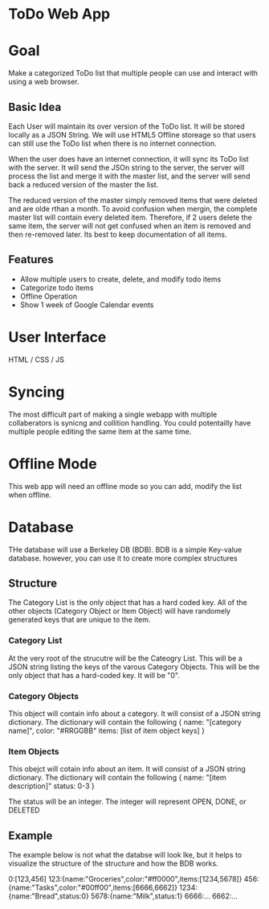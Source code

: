 ToDo Web App
============

# Goal
Make a categorized ToDo list that multiple people can use and interact with using a web browser.

## Basic Idea
Each User will maintain its over version of the ToDo list.  It will be stored locally as a JSON String.  We will use HTML5 Offline storeage so that users can still use the ToDo list when there is no internet connection.

When the user does have an internet connection, it will sync its ToDo list with the server.  It will send the JSOn string to the server, the server will process the list and merge it with the master list, and the server will send back a reduced version of the master the list.

The reduced version of the master simply removed items that were deleted and are olde rthan a month.  To avoid confusion when mergin, the complete master list will contain every deleted item.  Therefore, if 2 users delete the same item, the server will not get confused when an item is removed and then re-removed later.  Its best to keep documentation of all items.  

## Features
* Allow multiple users to create, delete, and modify todo items
* Categorize todo items
* Offline Operation
* Show 1 week of Google Calendar events

# User Interface
HTML / CSS / JS

# Syncing 
The most difficult part of making a single webapp with multiple collaberators is synicng and collition handling.  You could potentailly have multiple people editing the same item at the same time. 

# Offline Mode
This web app will need an offline mode so you can add, modify the list when offline. 

# Database
THe database will use a Berkeley DB (BDB).  BDB is a simple Key-value database.  however, you can use it to create more complex structures

## Structure

The Category List is the only object that has a hard coded key.  All of the other objects (Category Object or Item Object) will have randomely generated keys that are unique to the item.

### Category List
At the very root of the strucutre will be the Cateogry List.  This will be a JSON string listing the keys of the varous Category Objects.  This will be the only object that has a hard-coded key.  It will be "0".

### Category Objects
This object will contain info about a category.  It will consist of a JSON string dictionary.  The dictionary will contain the following
	{
		name: "[category name]",
		color: "#RRGGBB"
		items: [list of item object keys]
	}

### Item Objects
This obejct will cotain info about an item.  It will consist of a JSON string dictionary.  The dictionary will contain the following
	{
		name: "[item description]"
		status: 0-3
	}

The status will be an integer.  The integer will represent OPEN, DONE, or DELETED

## Example
The example below is not what the databse will look lke, but it helps to visualize the structure of the structure and how the BDB works. 

0:[123,456]
123:{name:"Groceries",color:"#ff0000",items:[1234,5678]}
456:{name:"Tasks",color:"#00ff00",items:[6666,6662]}
1234:{name:"Bread",status:0}
5678:{name:"Milk",status:1}
6666:...
6662:...



